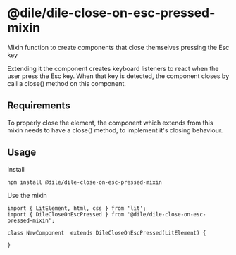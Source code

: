 # @dile/dile-close-on-esc-pressed-mixin

Mixin function to create components that close themselves pressing the Esc key

Extending it the component creates keyboard listeners to react when the user press the Esc key. When that key is detected, the component closes by call a close() method on this component.

## Requirements

To properly close the element, the component which extends from this mixin needs to have a close() method, to implement it's closing behaviour.

## Usage

Install

```
npm install @dile/dile-close-on-esc-pressed-mixin
```

Use the mixin

```
import { LitElement, html, css } from 'lit';
import { DileCloseOnEscPressed } from '@dile/dile-close-on-esc-pressed-mixin';

class NewComponent  extends DileCloseOnEscPressed(LitElement) {

}
```
